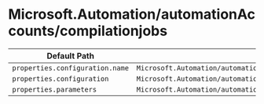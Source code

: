 # Microsoft.Automation/automationAccounts/compilationjobs

| Default Path | Alias |
|---|---|
| `properties.configuration.name` | `Microsoft.Automation/automationAccounts/compilationjobs/configuration.name` |
| `properties.configuration` | `Microsoft.Automation/automationAccounts/compilationjobs/configuration` |
| `properties.parameters` | `Microsoft.Automation/automationAccounts/compilationjobs/parameters` |

